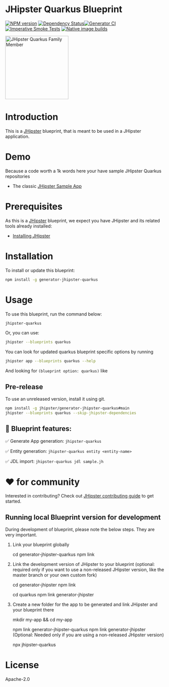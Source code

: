 # JHipster Quarkus Blueprint

[![NPM version][npm-image]][npm-url] [![Dependency Status][daviddm-image]][daviddm-url][![Generator CI][github-actions-generator-ci-image]][github-actions-generator-ci-url][![Imperative Smoke Tests][github-actions-smoke-tests-image]][github-actions-smoke-tests-url] [![Native image builds][github-actions-native-builds-image]][github-actions-native-builds-url]

<img src="https://raw.githubusercontent.com/jhipster/jhipster-artwork/main/family/jhipster_family_member_8.png" alt="JHipster Quarkus Family Member" width=200 style="max-width:50%;">

# Introduction

This is a [JHipster](https://www.jhipster.tech/) blueprint, that is meant to be used in a JHipster application.

# Demo

Because a code worth a 1k words here your have sample JHipster Quarkus repositories

-   The classic [JHipster Sample App](https://github.com/jhipster/jhipster-sample-app-quarkus)

# Prerequisites

As this is a [JHipster](https://www.jhipster.tech/) blueprint, we expect you have JHipster and its related tools already installed:

-   [Installing JHipster](https://www.jhipster.tech/installation/)

# Installation

To install or update this blueprint:

```bash
npm install -g generator-jhipster-quarkus
```

# Usage

To use this blueprint, run the command below:

```bash
jhipster-quarkus
```

Or, you can use:

```bash
jhipster --blueprints quarkus
```

You can look for updated quarkus blueprint specific options by running

```bash
jhipster app --blueprints quarkus --help
```

And looking for `(blueprint option: quarkus)` like

## Pre-release

To use an unreleased version, install it using git.

```bash
npm install -g jhipster/generator-jhipster-quarkus#main
jhipster --blueprints quarkus --skip-jhipster-dependencies
```

## 🚦 Blueprint features:

✅ Generate App generation: `jhipster-quarkus`

✅ Entity generation: `jhipster-quarkus entity <entity-name>`

✅ JDL import: `jhipster-quarkus jdl sample.jh`

# ❤️ for community

Interested in contributing?
Check out [JHipster contributing guide](https://github.com/jhipster/generator-jhipster/blob/master/CONTRIBUTING.md) to get started.

## Running local Blueprint version for development

During development of blueprint, please note the below steps. They are very important.

1. Link your blueprint globally

    cd generator-jhipster-quarkus
    npm link

2. Link the development version of JHipster to your blueprint (optional: required only if you want to use a non-released JHipster version, like the master branch or your own custom fork)

    cd generator-jhipster
    npm link

    cd quarkus
    npm link generator-jhipster

3. Create a new folder for the app to be generated and link JHipster and your blueprint there

    mkdir my-app && cd my-app

    npm link generator-jhipster-quarkus
    npm link generator-jhipster (Optional: Needed only if you are using a non-released JHipster version)

    npx jhipster-quarkus

# License

Apache-2.0

[npm-image]: https://img.shields.io/npm/v/generator-jhipster-quarkus.svg
[npm-url]: https://npmjs.org/package/generator-jhipster-quarkus
[daviddm-image]: https://david-dm.org/jhipster/jhipster-quarkus.svg?theme=shields.io
[daviddm-url]: https://david-dm.org/jhipster/jhipster-quarkus
[github-actions-generator-ci-image]: https://github.com/jhipster/generator-jhipster-quarkus/actions/workflows/generator.yml/badge.svg
[github-actions-generator-ci-url]: https://github.com/jhipster/generator-jhipster-quarkus/actions/workflows/generator.yml
[github-actions-smoke-tests-image]: https://github.com/jhipster/generator-jhipster-quarkus/actions/workflows/smoke-test-imperative.yml/badge.svg
[github-actions-smoke-tests-url]: https://github.com/jhipster/generator-jhipster-quarkus/actions/workflows/smoke-test-imperative.yml
[github-actions-native-builds-image]: https://github.com/jhipster/generator-jhipster-quarkus/actions/workflows/native-image.yml/badge.svg
[github-actions-native-builds-url]: https://github.com/jhipster/generator-jhipster-quarkus/actions/workflows/native-image.yml
